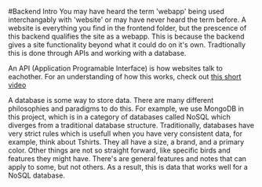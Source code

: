 #Backend Intro
You may have heard the term 'webapp' being used interchangably with 'website' or may have never heard the term before. A website is everything you find in the frontend folder, but the prescence of this backend qualifies the site as a webapp. This is because the backend gives a site functionality beyond what it could do on it's own. Tradtionally this is done through APIs and working with a database. 

An API (Application Programable Interface) is how websites talk to eachother. For an understanding of how this works, check out [this short video](https://www.youtube.com/watch?v=s7wmiS2mSXY)

A database is some way to store data. There are many different philosophies and paradigms to do this. For example, we use MongoDB in this project, which is in a category of databases called NoSQL which diverges from a traditional database structure. Traditionally, databases have very strict rules which is usefull when you have very consistent data, for example, think about Tshirts. They all have a size, a brand, and a primary color. Other things are not so straight forward, like specific birds and features they might have. There's are general features and notes that can apply to some, but not others. As a result, this is data that works well for a NoSQL database.